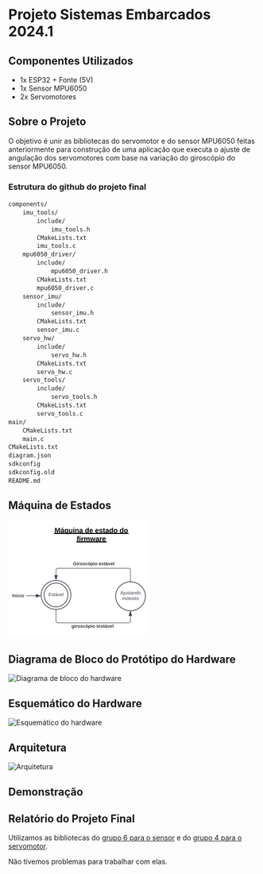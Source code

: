 # Projeto Sistemas Embarcados 2024.1

## Componentes Utilizados

- 1x ESP32 + Fonte (5V)
- 1x Sensor MPU6050
- 2x Servomotores

##  Sobre o Projeto

O objetivo é unir as bibliotecas do servomotor e do sensor MPU6050 feitas anteriormente para construção de uma aplicação que executa o ajuste de angulação dos servomotores com base na variação do giroscópio do sensor MPU6050.

### Estrutura do github do projeto final

```txt
components/
    imu_tools/
        include/
            imu_tools.h
        CMakeLists.txt
        imu_tools.c
    mpu6050_driver/
        include/
            mpu6050_driver.h
        CMakeLists.txt
        mpu6050_driver.c
    sensor_imu/
        include/
            sensor_imu.h
        CMakeLists.txt
        sensor_imu.c
    servo_hw/
        include/
            servo_hw.h
        CMakeLists.txt
        servo_hw.c
    servo_tools/
        include/
            servo_tools.h
        CMakeLists.txt
        servo_tools.c
main/
    CMakeLists.txt
    main.c
CMakeLists.txt
diagram.json
sdkconfig
sdkconfig.old
README.md

```

## Máquina de Estados

![Máquina de Estados](projeto_final/anexos/maquina_estados.png "Máquina de Estados")

## Diagrama de Bloco do Protótipo do Hardware

![Diagrama de bloco do hardware](anexos/diagrama_bloco.png "Diagrama de bloco do protótipo do hardware")

## Esquemático do Hardware

![Esquemático do hardware](anexos/diagrama_eletrico.png "Esquemático do protótipo do hardware")

## Arquitetura

![Arquitetura](anexos/arquitetura.png "Arquitetura")

## Demonstração



## Relatório do Projeto Final

Utilizamos as bibliotecas do [grupo 6 para o sensor](https://github.com/luizh-silva-oliveira/projeto-sistemas-embarcados?authuser=0) e do [grupo 4 para o servomotor](https://github.com/henrique-lh/Projeto-sistemas-embarcados?authuser=0).

Não tivemos problemas para trabalhar com elas.
